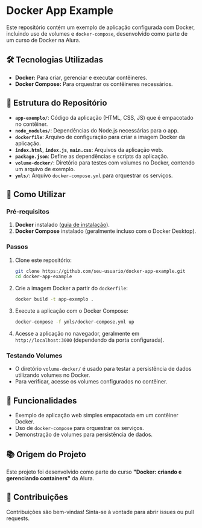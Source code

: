 # Docker App Example

Este repositório contém um exemplo de aplicação configurada com Docker, incluindo uso de volumes e `docker-compose`, desenvolvido como parte de um curso de Docker na Alura.

## 🛠️ Tecnologias Utilizadas
- **Docker:** Para criar, gerenciar e executar contêineres.
- **Docker Compose:** Para orquestrar os contêineres necessários.

## 📂 Estrutura do Repositório
- **`app-exemplo/`**: Código da aplicação (HTML, CSS, JS) que é empacotado no contêiner.
- **`node_modules/`**: Dependências do Node.js necessárias para o app.
- **`dockerfile`**: Arquivo de configuração para criar a imagem Docker da aplicação.
- **`index.html`**, **`index.js`**, **`main.css`**: Arquivos da aplicação web.
- **`package.json`**: Define as dependências e scripts da aplicação.
- **`volume-docker/`**: Diretório para testes com volumes no Docker, contendo um arquivo de exemplo.
- **`ymls/`**: Arquivo `docker-compose.yml` para orquestrar os serviços.

## 🚀 Como Utilizar
### Pré-requisitos
1. **Docker** instalado ([guia de instalação](https://docs.docker.com/get-docker/)).
2. **Docker Compose** instalado (geralmente incluso com o Docker Desktop).

### Passos
1. Clone este repositório:
   ```bash
   git clone https://github.com/seu-usuario/docker-app-example.git
   cd docker-app-example
   ```
2. Crie a imagem Docker a partir do `dockerfile`:
   ```bash
   docker build -t app-exemplo .
   ```
3. Execute a aplicação com o Docker Compose:
   ```bash
   docker-compose -f ymls/docker-compose.yml up
   ```
4. Acesse a aplicação no navegador, geralmente em `http://localhost:3000` (dependendo da porta configurada).

### Testando Volumes
- O diretório `volume-docker/` é usado para testar a persistência de dados utilizando volumes no Docker.
- Para verificar, acesse os volumes configurados no contêiner.

## 📖 Funcionalidades
- Exemplo de aplicação web simples empacotada em um contêiner Docker.
- Uso de `docker-compose` para orquestrar os serviços.
- Demonstração de volumes para persistência de dados.

## 📚 Origem do Projeto
Este projeto foi desenvolvido como parte do curso **"Docker: criando e gerenciando containers"** da Alura.

## 🤝 Contribuições
Contribuições são bem-vindas! Sinta-se à vontade para abrir issues ou pull requests.
